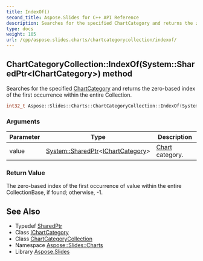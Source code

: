 ```yaml
---
title: IndexOf()
second_title: Aspose.Slides for C++ API Reference
description: Searches for the specified ChartCategory and returns the zero-based index of the first occurrence within the entire Collection.
type: docs
weight: 105
url: /cpp/aspose.slides.charts/chartcategorycollection/indexof/
---
```

## ChartCategoryCollection::IndexOf(System::SharedPtr\<IChartCategory\>) method


Searches for the specified [ChartCategory](../../chartcategory/) and returns the zero-based index of the first occurrence within the entire Collection.

```cpp
int32_t Aspose::Slides::Charts::ChartCategoryCollection::IndexOf(System::SharedPtr<IChartCategory> value) override
```


### Arguments

| Parameter | Type | Description |
| --- | --- | --- |
| value | [System::SharedPtr](../../../system/sharedptr/)\<[IChartCategory](../../ichartcategory/)\> | [Chart](../../chart/) category. |

### Return Value

The zero-based index of the first occurrence of value within the entire CollectionBase, if found; otherwise, -1.

## See Also

* Typedef [SharedPtr](../../system/sharedptr/)
* Class [IChartCategory](../ichartcategory/)
* Class [ChartCategoryCollection](./)
* Namespace [Aspose::Slides::Charts](../)
* Library [Aspose.Slides](../../)